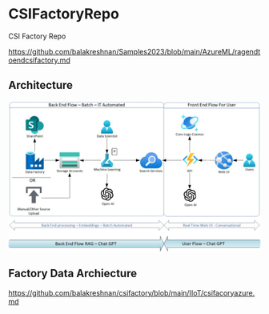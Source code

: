 # CSIFactoryRepo
CSI Factory Repo

https://github.com/balakreshnan/Samples2023/blob/main/AzureML/ragendtoendcsifactory.md

## Architecture

![Architecture](https://github.com/balakreshnan/Samples2023/blob/main/AzureML/Images/ragarchsimple1.jpg "Architecture")

## Factory Data Archiecture

https://github.com/balakreshnan/csifactory/blob/main/IIoT/csifacoryazure.md
